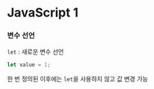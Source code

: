 # JavaScript 1

### 변수 선언

`let` : 새로운 변수 선언

```javascript
let value = 1;
```

한 번 정의된 이후에는 `let`을 사용하지 않고 값 변경 가능


### 

